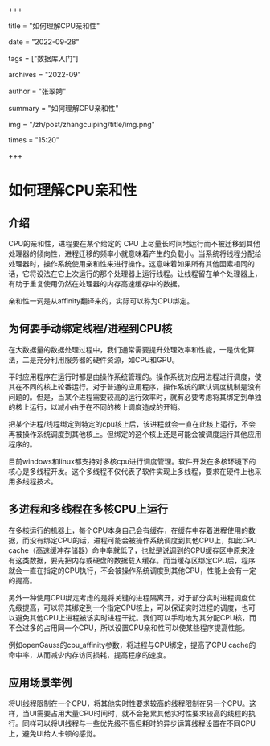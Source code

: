 +++

title = "如何理解CPU亲和性" 

date = "2022-09-28" 

tags = ["数据库入门"] 

archives = "2022-09" 

author = "张翠娉" 

summary = "如何理解CPU亲和性"

img = "/zh/post/zhangcuiping/title/img.png" 

times = "15:20"

+++

# 如何理解CPU亲和性

## 介绍

CPU的亲和性，进程要在某个给定的 CPU 上尽量长时间地运行而不被迁移到其他处理器的倾向性，进程迁移的频率小就意味着产生的负载小。当系统将线程分配给处理器时，操作系统使用亲和性来进行操作。这意味着如果所有其他因素相同的话，它将设法在它上次运行的那个处理器上运行线程。让线程留在单个处理器上，有助于重复使用仍然在处理器的内存高速缓存中的数据。

亲和性一词是从affinity翻译来的，实际可以称为CPU绑定。

## 为何要手动绑定线程/进程到CPU核

在大数据量的数据处理过程中，我们通常需要提升处理效率和性能，一是优化算法，二是充分利用服务器的硬件资源，如CPU和GPU。

平时应用程序在运行时都是由操作系统管理的。操作系统对应用进程进行调度，使其在不同的核上轮番运行。对于普通的应用程序，操作系统的默认调度机制是没有问题的。但是，当某个进程需要较高的运行效率时，就有必要考虑将其绑定到单独的核上运行，以减小由于在不同的核上调度造成的开销。

把某个进程/线程绑定到特定的cpu核上后，该进程就会一直在此核上运行，不会再被操作系统调度到其他核上。但绑定的这个核上还是可能会被调度运行其他应用程序的。

目前windows和linux都支持对多核cpu进行调度管理。软件开发在多核环境下的核心是多线程开发。这个多线程不仅代表了软件实现上多线程，要求在硬件上也采用多线程技术。

## 多进程和多线程在多核CPU上运行

在多核运行的机器上，每个CPU本身自己会有缓存，在缓存中存着进程使用的数据，而没有绑定CPU的话，进程可能会被操作系统调度到其他CPU上，如此CPU cache（高速缓冲存储器）命中率就低了，也就是说调到的CPU缓存区中原来没有这类数据，要先把内存或硬盘的数据载入缓存。而当缓存区绑定CPU后，程序就会一直在指定的CPU执行，不会被操作系统调度到其他CPU，性能上会有一定的提高。

另外一种使用CPU绑定考虑的是将关键的进程隔离开，对于部分实时进程调度优先级提高，可以将其绑定到一个指定CPU核上，可以保证实时进程的调度，也可以避免其他CPU上进程被该实时进程干扰。我们可以手动地为其分配CPU核，而不会过多的占用同一个CPU，所以设置CPU亲和性可以使某些程序提高性能。

例如openGauss的cpu_affinity参数，将进程与CPU绑定，提高了CPU cache的命中率，从而减少内存访问损耗，提高程序的速度。

## 应用场景举例

将UI线程限制在一个CPU，将其他实时性要求较高的线程限制在另一个CPU。这样，当UI需要占用大量CPU时间时，就不会拖累其他实时性要求较高的线程的执行。同样可以将UI线程与一些优先级不高但耗时的异步运算线程设置在不同CPU上，避免UI给人卡顿的感觉。